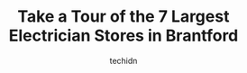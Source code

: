 ---
layout: ampstory
image: https://i0.wp.com/www.auto.or.id/wp-content/uploads/2023/06/thorne-electric-0-brantford-1686327463.jpeg?resize=640,853
author: techidn
featured: false
description: Brantford, Ontario, Canada is a haven for Electrician enthusiasts, boasting an impressive array of 7 top-notch establishments. Whether youre a seasoned connoisseur or simply curious to expl
title: Take a Tour of the 7 Largest Electrician Stores in Brantford
cover:
   title: Take a Tour of the 7 Largest Electrician Stores in Brantford
   subtitle: AUTO.OR.ID
   background: https://www.auto.or.id/wp-content/uploads/2023/06/thorne-electric-0-brantford-1686327463.jpeg

pages: 
 - layout: thirds
   top: <h1>#1 McVey Electrical</h1>
   bottom: "<p>These young men at this company are fantastic. They took four hours to carefully install cables to hook up my 3 of my TVs n my new home. It was a tricky job and they spen</p>"
   background: https://www.auto.or.id/wp-content/uploads/2023/06/thorne-electric-1-brantford-1686327465.jpeg
   backgroundblur: true
 - layout: thirds
   top: <h1>#2 McKenzie Electric</h1>
   bottom: "<p>869 Mt Pleasant Rd, Brantford, ON N3T 5L5, Canada</p>"
   background: https://www.auto.or.id/wp-content/uploads/2023/06/thorne-electric-2-brantford-1686327465.jpeg
   cta:
      link: https://www.auto.or.id/take-a-tour-of-the-7-largest-electrician-stores-in-brantford/
      text: Take a Tour of the 7 Largest Electrician Stores in Brantford
 - layout: thirds
   top: <h1>#3 Brantford Electrical Company</h1>
   bottom: "<p>210 West St Unit 1, Brantford, ON N3R 3T9, Canada</p>"
   background: https://images.unsplash.com/photo-1502158895-0d817974dfaf?ixlib=rb-4.0.3&ixid=MnwxMjA3fDB8MHxwaG90by1wYWdlfHx8fGVufDB8fHx8&auto=format&fit=crop&w=640&h=853&q=80
   cta:
      link: https://www.auto.or.id/take-a-tour-of-the-7-largest-electrician-stores-in-brantford/
      text: Take a Tour of the 7 Largest Electrician Stores in Brantford
 - layout: thirds
   top: <h1>#4 Aepex Electric</h1>
   bottom: "<p>19 Woodman Dr, Brantford, ON N3S 4K2, Canada</p>"
   background: https://images.unsplash.com/photo-1610972221114-c48c6bb5d2eb?ixlib=rb-4.0.3&ixid=MnwxMjA3fDB8MHxwaG90by1wYWdlfHx8fGVufDB8fHx8&auto=format&fit=crop&w=640&h=853&q=80
   cta:
      link: https://www.auto.or.id/take-a-tour-of-the-7-largest-electrician-stores-in-brantford/
      text: Take a Tour of the 7 Largest Electrician Stores in Brantford
 - layout: thirds
   top: <h1>#5 Electricians</h1>
   bottom: "<p>42 Alice St, Brantford, ON N3R 1Y2, Canada</p>"
   background: https://images.unsplash.com/photo-1604755940508-42d673803330?ixlib=rb-4.0.3&ixid=MnwxMjA3fDB8MHxwaG90by1wYWdlfHx8fGVufDB8fHx8&auto=format&fit=crop&w=640&h=853&q=80
   cta:
      link: https://www.auto.or.id/take-a-tour-of-the-7-largest-electrician-stores-in-brantford/
      text: Take a Tour of the 7 Largest Electrician Stores in Brantford
 - layout: thirds
   top: <h1>#6 Yeti Electrical Solutions Ltd</h1>
   bottom: "<p>14 Brunswick St, Brantford, ON N3T 1E7, Canada</p>"
   background: https://images.unsplash.com/photo-1577696467479-4c92df55c24a?ixlib=rb-4.0.3&ixid=MnwxMjA3fDB8MHxwaG90by1wYWdlfHx8fGVufDB8fHx8&auto=format&fit=crop&w=640&h=853&q=80
   cta:
      link: https://www.auto.or.id/take-a-tour-of-the-7-largest-electrician-stores-in-brantford/
      text: Take a Tour of the 7 Largest Electrician Stores in Brantford
 - layout: thirds
   top: <h1>#7 ARK Electrical Ltd</h1>
   bottom: "<p>389 Paris Rd, Brantford, ON N3T 5L8, Canada</p>"
   background: https://images.unsplash.com/photo-1579530190412-b35a65e17c8d?ixlib=rb-4.0.3&ixid=MnwxMjA3fDB8MHxwaG90by1wYWdlfHx8fGVufDB8fHx8&auto=format&fit=crop&w=640&h=853&q=80
   cta:
      link: https://www.auto.or.id/take-a-tour-of-the-7-largest-electrician-stores-in-brantford/
      text: Take a Tour of the 7 Largest Electrician Stores in Brantford
 - layout: thirds
   middle: Continue reading...
   background: https://images.unsplash.com/photo-1632495288245-811aa76d8a32?ixlib=rb-4.0.3&ixid=MnwxMjA3fDB8MHxwaG90by1wYWdlfHx8fGVufDB8fHx8&auto=format&fit=crop&w=640&h=853&q=80
   cta:
      link: https://www.auto.or.id/take-a-tour-of-the-7-largest-electrician-stores-in-brantford/
      text: Take a Tour of the 7 Largest Electrician Stores in Brantford

---